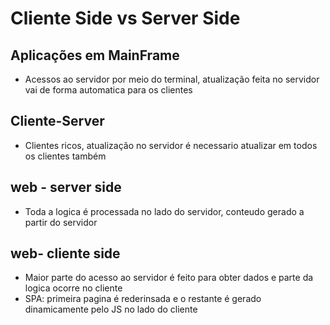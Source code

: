 # Cliente Side vs Server Side

## Aplicações em MainFrame
- Acessos ao servidor por meio do terminal, atualização feita no servidor vai de forma automatica para os clientes

## Cliente-Server
- Clientes ricos, atualização no servidor é necessario atualizar em todos os clientes também

## web - server side
- Toda a logica é processada no lado do servidor, conteudo gerado a partir do servidor

## web- cliente side
- Maior parte do acesso ao servidor é feito para obter dados e parte da logica ocorre no cliente
- SPA: primeira pagina é rederinsada e o restante é gerado dinamicamente pelo JS no lado do cliente
